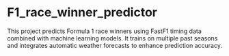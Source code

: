 # F1_race_winner_predictor
This project predicts Formula 1 race winners using FastF1 timing data combined with machine learning models. It trains on multiple past seasons and integrates automatic weather forecasts to enhance prediction accuracy.
